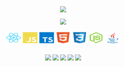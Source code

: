 <div align="center">
  <img  align="center" src="https://user-images.githubusercontent.com/89612417/216726221-4f531975-838b-4a77-818a-63b5f4bf4c3a.gif" />
</div>

<br/>
 
 <div align="center">
<img height="140em"  src="https://github-readme-stats.vercel.app/api/top-langs/?username=lothllann&layout=compact&theme=dracula"/>
</div> 


<div align="center" style="display: inline_block"><br>
  <img align="center" alt="nick-React" height="30" width="40" src="https://raw.githubusercontent.com/devicons/devicon/master/icons/react/react-original.svg">
  <img align="center" alt="nick-Js" height="30" width="40" src="https://raw.githubusercontent.com/devicons/devicon/master/icons/javascript/javascript-plain.svg">
  <img align="center" alt="nick-Ts" height="30" width="40" src="https://raw.githubusercontent.com/devicons/devicon/master/icons/typescript/typescript-plain.svg">
  <img align="center" alt="nick-HTML" height="30" width="40" src="https://raw.githubusercontent.com/devicons/devicon/master/icons/html5/html5-original.svg">
   <img align="center" alt="nick-CSS" height="30" width="40" src="https://raw.githubusercontent.com/devicons/devicon/master/icons/css3/css3-original.svg">
  <img align="center" alt="nick-Java" height="30" width="40" src="https://raw.githubusercontent.com/devicons/devicon/master/icons/nodejs/nodejs-original.svg"> 
  <img align="center" alt="nick-Java" height="30" width="40" src="https://raw.githubusercontent.com/devicons/devicon/master/icons/java/java-original.svg">  
</div>




  ##
  
  <div  align="center"> 
  <a href="https://instagram.com/ruupp___" target="_blank"><img   src="https://img.shields.io/badge/-Instagram-%23E4405F?style=for-the-badge&logo=instagram&logoColor=white" target="_blank"></a> 
  <a href="https://www.linkedin.com/in/nickolas-ruppenthal-38b2ba167" target="_blank"><img src="https://img.shields.io/badge/-LinkedIn-%230077B5?style=for-the-badge&logo=linkedin&logoColor=white" target="_blank"></a> 
  <a href = "mailto:nick.ruppenthal@gmail.com"><img src="https://img.shields.io/badge/Gmail-D14836?style=for-the-badge&logo=gmail&logoColor=white" target="_blank"></a>
  <a href="https://wa.me/5554991807117" target="_blank"> <img src="https://img.shields.io/badge/WhatsApp-25D366?style=for-the-badge&logo=whatsapp&logoColor=white" target="_blank"></a> 
  <a href="https://www.facebook.com/Nick.Ruppenthal" target="_blank"> <img src="https://img.shields.io/badge/Facebook-1877F2?style=for-the-badge&logo=facebook&logoColor=white" target="_blank"></a> 
  
</div>


